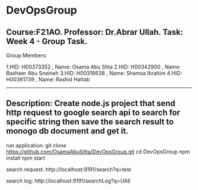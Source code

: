 # DevOpsGroup
Course:F21AO.
Professor: Dr.Abrar Ullah.
Task: Week 4 - Group Task.
---------------------------------------------------
Group Members:

1.HID:  H00373352 , Name: Osama Abu Sitta
2.HID:  H00342900 , Name: Basheer Abu Sneineh
3.HID:  H00316638 , Name: Shamsa Ibrahim
4.HID:  H00361739 , Name: Rashid Hattab 

----------------------------------------------------
Description:
Create node.js project that send http request to google search api to search for specific string 
then save the search result to monogo db document and get it.
---------------------------------------------------
run application:
git clone https://github.com/OsamaAbuSitta/DevOpsGroup.git
cd DevOpsGroup
npm install
npm start

search request:
http://localhost:9191/search?q=test

search log:
http://localhost:9191/searchLog?q=UAE




